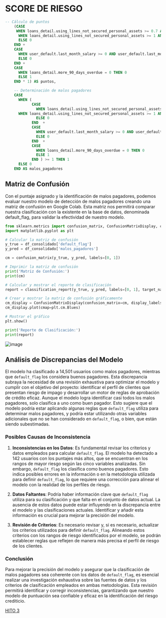 # SCORE DE RIESGO


``` sql
-- Cálculo de puntos
    (CASE 
     WHEN loans_detail.using_lines_not_secured_personal_assets >= 0.7 AND loans_detail.using_lines_not_secured_personal_assets < 1 THEN 1
      WHEN loans_detail.using_lines_not_secured_personal_assets >= 1 AND loans_detail.using_lines_not_secured_personal_assets <= 8710 THEN 1
      ELSE 0
    END +
    CASE
      WHEN user_default.last_month_salary >= 0 AND user_default.last_month_salary <= 3947 THEN 1
      ELSE 0
    END +
    CASE
      WHEN loans_detail.more_90_days_overdue = 0 THEN 0
      ELSE 1
    END * 1) AS puntos,

    -- Determinación de malos pagadores
    CASE
      WHEN (
            CASE 
              WHEN loans_detail.using_lines_not_secured_personal_assets >= 0.7 AND loans_detail.using_lines_not_secured_personal_assets < 1 THEN 1
      WHEN loans_detail.using_lines_not_secured_personal_assets >= 1 AND loans_detail.using_lines_not_secured_personal_assets <= 8710 THEN 1
              ELSE 0
            END  +
            CASE
              WHEN user_default.last_month_salary >= 0 AND user_default.last_month_salary <= 3947 THEN 1
              ELSE 0
            END  +
            CASE
              WHEN loans_detail.more_90_days_overdue = 0 THEN 0
              ELSE 1
            END ) >= 1 THEN 1
      ELSE 0
    END AS malos_pagadores

```


## Matriz de Confusión
Con el puntaje asignado y la identificación de malos pagadores, podemos evaluar nuestro modelo de detección de malos pagadores creando una matriz de confusión en Google Colab. Esta matriz nos permitirá comparar nuestra clasificación con la existente en la base de datos, denominada default_flag, para validar la efectividad de nuestro modelo.
``` python
from sklearn.metrics import confusion_matrix, ConfusionMatrixDisplay, classification_report
import matplotlib.pyplot as plt

# Calcular la matriz de confusión
y_true = df_consolidado['default_flag']
y_pred = df_consolidado['malos_pagadores']

cm = confusion_matrix(y_true, y_pred, labels=[0, 1])

# Imprimir la matriz de confusión
print('Matriz de Confusión:')
print(cm)

# Calcular y mostrar el reporte de clasificación
report = classification_report(y_true, y_pred, labels=[0, 1], target_names=['Buen Pagador', 'Mal Pagador'])

# Crear y mostrar la matriz de confusión gráficamente
cm_display = ConfusionMatrixDisplay(confusion_matrix=cm, display_labels=['Buen Pagador', 'Mal Pagador'])
cm_display.plot(cmap=plt.cm.Blues)

# Mostrar el gráfico
plt.show()

print('Reporte de Clasificación:')
print(report)
```
![image](https://github.com/user-attachments/assets/8a188599-6ec0-4ad9-8daf-a1670b1db046)



## Análisis de Discrepancias del Modelo

El modelo ha clasificado a 14,501 usuarios como malos pagadores, mientras que `default_flag` los considera buenos pagadores. Esta discrepancia subraya la necesidad de una revisión exhaustiva para optimizar el modelo y cumplir con el objetivo del proyecto: identificar el perfil de clientes que presentan riesgo de impago y desarrollar un motor de reglas de aprobación de crédito eficaz. Aunque el modelo logra identificar casi todos los malos pagadores, solo clasifica a uno como buen pagador. Esto sugiere que el modelo podría estar aplicando algunas reglas que `default_flag` utiliza para determinar malos pagadores, y podría estar utilizando otras variables adicionales que no se han considerado en `default_flag`, o bien, que están siendo subestimadas.

### Posibles Causas de Inconsistencia

1. **Inconsistencias en los Datos**: Es fundamental revisar los criterios y datos empleados para calcular `default_flag`. El modelo ha detectado a 142 usuarios con los puntajes más altos, que se encuentran en los rangos de mayor riesgo según las cinco variables analizadas. Sin embargo, `default_flag` los clasifica como buenos pagadores. Esto indica posibles errores en la información o en la metodología utilizada para definir `default_flag`, lo que requiere una corrección para alinear el modelo con la realidad de los perfiles de riesgo.

2. **Datos Faltantes**: Podría haber información clave que `default_flag` utiliza para su clasificación y que falta en el conjunto de datos actual. La ausencia de estos datos puede estar influyendo en la discrepancia entre el modelo y las clasificaciones actuales. Identificar y añadir esta información es crucial para mejorar la precisión del modelo.

3. **Revisión de Criterios**: Es necesario revisar y, si es necesario, actualizar los criterios utilizados para definir `default_flag`. Alineando estos criterios con los rangos de riesgo identificados por el modelo, se podrán establecer reglas que reflejen de manera más precisa el perfil de riesgo de los clientes.

### Conclusión

Para mejorar la precisión del modelo y asegurar que la clasificación de malos pagadores sea coherente con los datos de `default_flag`, es esencial realizar una investigación exhaustiva sobre las fuentes de datos y los criterios de clasificación empleados en ambas metodologías. Esta revisión permitirá identificar y corregir inconsistencias, garantizando que nuestro modelo de puntuación sea confiable y eficaz en la identificación del riesgo crediticio.


[HITO 3](https://github.com/Maria-Data-Analyst/riesgo_relativo/blob/Consultas-Query/Hito3/README.md)
